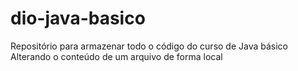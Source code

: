 # dio-java-basico
Repositório para armazenar todo o código do curso de Java básico 
Alterando o conteúdo de um arquivo de forma local 